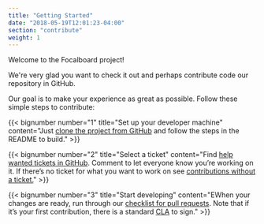 ```yaml
---
title: "Getting Started"
date: "2018-05-19T12:01:23-04:00"
section: "contribute"
weight: 1
---
```


Welcome to the Focalboard project!

We're very glad you want to check it out and perhaps contribute code our repository in GitHub.

Our goal is to make your experience as great as possible. Follow these simple steps to contribute:

{{< bignumber number="1" title="Set up your developer machine" content="Just [clone the project from GitHub](https://github.com/mattermost/focalboard) and follow the steps in the README to build." >}}

{{< bignumber number="2" title="Select a ticket" content="Find [help wanted tickets in GitHub](https://github.com/mattermost/focalboard/issues?q=is%3Aopen+is%3Aissue+label%3A%22help+wanted%22). Comment to let everyone know you’re working on it. If there’s no ticket for what you want to work on see [contributions without a ticket.](/contribute/getting-started/contributions-without-ticket)" >}}

{{< bignumber number="3" title="Start developing" content="EWhen your changes are ready, run through our [checklist for pull requests](/contribute/getting-started/contribution-checklist). Note that if it’s your first contribution, there is a standard [CLA](https://www.mattermost.org/mattermost-contributor-agreement/) to sign." >}}

